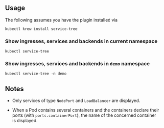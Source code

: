 
## Usage

The following assumes you have the plugin installed via

```shell
kubectl krew install service-tree
```

### Show ingresses, services and backends in current namespace

```shell
kubectl service-tree
```

### Show ingresses, services and backends in `demo` namespace

```shell
kubectl service-tree -n demo
```

## Notes

- Only services of type `NodePort` and `LoadBalancer` are displayed.

- When a Pod contains several containers and the containers declare their ports (with `ports.containerPort`), the name of the concerned container is displayed.
